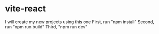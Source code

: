 # vite-react
I will create my new projects using this one
First, run "npm install"
Second, run "npm run build"
Third, "npm run dev" 
